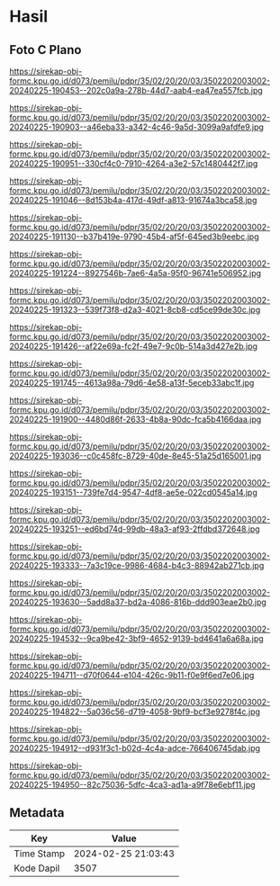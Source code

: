 # Hasil

## Foto C Plano

https://sirekap-obj-formc.kpu.go.id/d073/pemilu/pdpr/35/02/20/20/03/3502202003002-20240225-190453--202c0a9a-278b-44d7-aab4-ea47ea557fcb.jpg

https://sirekap-obj-formc.kpu.go.id/d073/pemilu/pdpr/35/02/20/20/03/3502202003002-20240225-190903--a46eba33-a342-4c46-9a5d-3099a9afdfe9.jpg

https://sirekap-obj-formc.kpu.go.id/d073/pemilu/pdpr/35/02/20/20/03/3502202003002-20240225-190951--330cf4c0-7910-4264-a3e2-57c1480442f7.jpg

https://sirekap-obj-formc.kpu.go.id/d073/pemilu/pdpr/35/02/20/20/03/3502202003002-20240225-191046--8d153b4a-417d-49df-a813-91674a3bca58.jpg

https://sirekap-obj-formc.kpu.go.id/d073/pemilu/pdpr/35/02/20/20/03/3502202003002-20240225-191130--b37b419e-9790-45b4-af5f-645ed3b9eebc.jpg

https://sirekap-obj-formc.kpu.go.id/d073/pemilu/pdpr/35/02/20/20/03/3502202003002-20240225-191224--8927546b-7ae6-4a5a-95f0-96741e506952.jpg

https://sirekap-obj-formc.kpu.go.id/d073/pemilu/pdpr/35/02/20/20/03/3502202003002-20240225-191323--539f73f8-d2a3-4021-8cb8-cd5ce99de30c.jpg

https://sirekap-obj-formc.kpu.go.id/d073/pemilu/pdpr/35/02/20/20/03/3502202003002-20240225-191426--af22e69a-fc2f-49e7-9c0b-514a3d427e2b.jpg

https://sirekap-obj-formc.kpu.go.id/d073/pemilu/pdpr/35/02/20/20/03/3502202003002-20240225-191745--4613a98a-79d6-4e58-a13f-5eceb33abc1f.jpg

https://sirekap-obj-formc.kpu.go.id/d073/pemilu/pdpr/35/02/20/20/03/3502202003002-20240225-191900--4480d86f-2633-4b8a-90dc-fca5b4166daa.jpg

https://sirekap-obj-formc.kpu.go.id/d073/pemilu/pdpr/35/02/20/20/03/3502202003002-20240225-193036--c0c458fc-8729-40de-8e45-51a25d165001.jpg

https://sirekap-obj-formc.kpu.go.id/d073/pemilu/pdpr/35/02/20/20/03/3502202003002-20240225-193151--739fe7d4-9547-4df8-ae5e-022cd0545a14.jpg

https://sirekap-obj-formc.kpu.go.id/d073/pemilu/pdpr/35/02/20/20/03/3502202003002-20240225-193251--ed6bd74d-99db-48a3-af93-2ffdbd372648.jpg

https://sirekap-obj-formc.kpu.go.id/d073/pemilu/pdpr/35/02/20/20/03/3502202003002-20240225-193333--7a3c19ce-9986-4684-b4c3-88942ab271cb.jpg

https://sirekap-obj-formc.kpu.go.id/d073/pemilu/pdpr/35/02/20/20/03/3502202003002-20240225-193630--5add8a37-bd2a-4086-816b-ddd903eae2b0.jpg

https://sirekap-obj-formc.kpu.go.id/d073/pemilu/pdpr/35/02/20/20/03/3502202003002-20240225-194532--9ca9be42-3bf9-4652-9139-bd4641a6a68a.jpg

https://sirekap-obj-formc.kpu.go.id/d073/pemilu/pdpr/35/02/20/20/03/3502202003002-20240225-194711--d70f0644-e104-426c-9b11-f0e9f6ed7e06.jpg

https://sirekap-obj-formc.kpu.go.id/d073/pemilu/pdpr/35/02/20/20/03/3502202003002-20240225-194822--5a036c56-d719-4058-9bf9-bcf3e9278f4c.jpg

https://sirekap-obj-formc.kpu.go.id/d073/pemilu/pdpr/35/02/20/20/03/3502202003002-20240225-194912--d931f3c1-b02d-4c4a-adce-766406745dab.jpg

https://sirekap-obj-formc.kpu.go.id/d073/pemilu/pdpr/35/02/20/20/03/3502202003002-20240225-194950--82c75036-5dfc-4ca3-ad1a-a9f78e6ebf11.jpg


## Metadata

| Key        | Value               |
| ---------- | ------------------- |
| Time Stamp | 2024-02-25 21:03:43 |
| Kode Dapil | 3507                |



